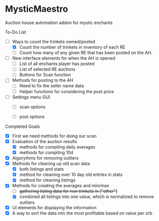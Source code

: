 # MysticMaestro
Auction house automation addon for mystic enchants

To-Do List
- [ ] Ways to count the trinkets owned/posted
  - [x] Count the number of trinkets in inventory of each RE
  - [ ] Count how many of any given RE that has been posted on the AH.
- [ ] New interface elements for when the AH is opened
  - [ ] List of all enchants player has posted
  - [ ] List of selected RE auctions
  - [ ] Buttons for Scan function
- [ ] Methods for posting to the AH
  - [ ] Need to fix the seller name data
  - [ ] Helper functions for considering the post price
- [ ] Settings menu GUI
  - [ ] scan options
  - [ ] post options


Completed Goals
- [x] First we need methods for doing our scan
- [x] Evaluation of the auction results
  - [x] methods for compiling daily averages
  - [x] methods for compiling 10d
- [x] Algorythms for removing outliers
- [x] Methods for cleaning up old scan data
  - [x] both listings and stats
  - [x] method for cleaning over 10 day old entries in stats
  - [x] method for cleaning listings
- [x] Methods for creating the averages and min/max
  - [ ] ~~gathering listing data for non trinkets in ["other"]~~
  - [x] combined all listings into one value, which is normalized to remove outliers
- [x] UI elements for displaying the information
- [x] A way to sort the data into the most profitable based on value per orb
